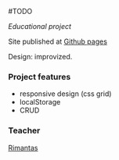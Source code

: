 #TODO

_Educational project_

Site published at [Github pages](https://gedaspupa.github.io/01-todo/)

Design: improvized.

### Project features

- responsive design (css grid)
- localStorage
- CRUD

### Teacher

[Rimantas](https://github.com/belauzas)